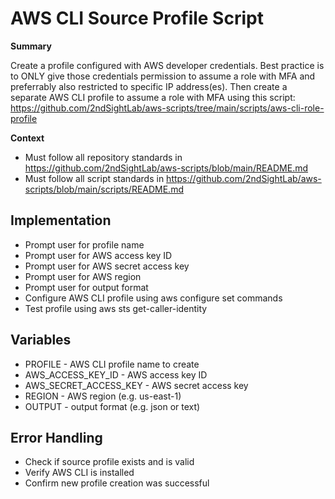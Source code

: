 # AWS CLI Source Profile Script

__Summary__

Create a profile configured with AWS developer credentials. Best practice is to ONLY give those
credentials permission to assume a role with MFA and preferrably also restricted to specific IP
address(es). Then create a separate AWS CLI profile to assume a role with MFA using this script:
https://github.com/2ndSightLab/aws-scripts/tree/main/scripts/aws-cli-role-profile

__Context__

* Must follow all repository standards in https://github.com/2ndSightLab/aws-scripts/blob/main/README.md
* Must follow all script standards in https://github.com/2ndSightLab/aws-scripts/blob/main/scripts/README.md

## Implementation
- Prompt user for profile name
- Prompt user for AWS access key ID
- Prompt user for AWS secret access key
- Prompt user for AWS region
- Prompt user for output format
- Configure AWS CLI profile using aws configure set commands
- Test profile using aws sts get-caller-identity

## Variables
- PROFILE - AWS CLI profile name to create
- AWS_ACCESS_KEY_ID - AWS access key ID
- AWS_SECRET_ACCESS_KEY - AWS secret access key
- REGION - AWS region (e.g. us-east-1)
- OUTPUT - output format (e.g. json or text)

## Error Handling
- Check if source profile exists and is valid
- Verify AWS CLI is installed
- Confirm new profile creation was successful
